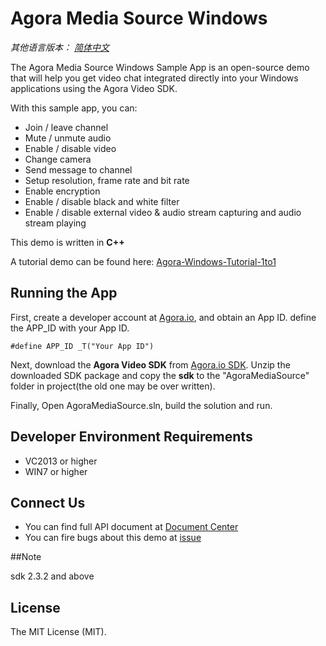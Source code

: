 # Agora Media Source Windows

*其他语言版本： [简体中文](README.zh.md)*

The Agora Media Source Windows Sample App is an open-source demo that will help you get video chat integrated directly into your Windows applications using the Agora Video SDK.

With this sample app, you can:

- Join / leave channel
- Mute / unmute audio
- Enable / disable video
- Change camera
- Send message to channel
- Setup resolution, frame rate and bit rate
- Enable encryption
- Enable / disable black and white filter
- Enable / disable external video & audio stream capturing and audio stream playing

This demo is written in **C++**

A tutorial demo can be found here: [Agora-Windows-Tutorial-1to1](https://github.com/AgoraIO/Basic-Video-Call/tree/master/One-to-One-Video/Agora-Windows-Tutorial-1to1)


## Running the App
First, create a developer account at [Agora.io](https://dashboard.agora.io/signin/), and obtain an App ID. define the APP_ID with your App ID.

```
#define APP_ID _T("Your App ID")
```

Next, download the **Agora Video SDK** from [Agora.io SDK](https://docs.agora.io/en/Agora%20Platform/downloads). Unzip the downloaded SDK package and copy the **sdk** to the "AgoraMediaSource" folder in project(the old one may be over written).

Finally, Open AgoraMediaSource.sln, build the solution and run.

## Developer Environment Requirements
* VC2013 or higher
* WIN7 or higher

## Connect Us

- You can find full API document at [Document Center](https://docs.agora.io/en/)
- You can fire bugs about this demo at [issue](https://github.com/AgoraIO/Advanced-Video/issues)

##Note

sdk 2.3.2 and above

## License

The MIT License (MIT).
